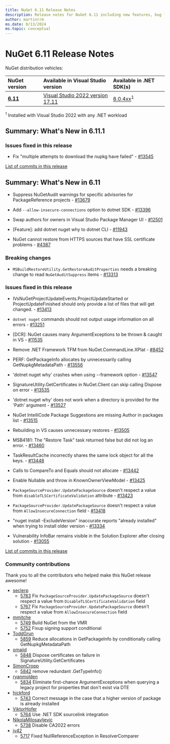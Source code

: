 ```yaml
---
title: NuGet 6.11 Release Notes
description: Release notes for NuGet 6.11 including new features, bug fixes, and DCRs.
author: martinrrm
ms.date: 8/13/2024
ms.topic: conceptual
---
```

# NuGet 6.11 Release Notes

NuGet distribution vehicles:

| NuGet version | Available in Visual Studio version | Available in .NET SDK(s) |
|:---|:---|:---|
| [**6.11**](https://nuget.org/downloads) | [Visual Studio 2022 version 17.11](https://visualstudio.microsoft.com/downloads/) | [8.0.4xx](https://dotnet.microsoft.com/download/dotnet/8.0)<sup>1</sup> |

<sup>1</sup> Installed with Visual Studio 2022 with any .NET workload

## Summary: What's New in 6.11.1

### Issues fixed in this release

* Fix "multiple attempts to download the nupkg have failed" - [#13545](https://github.com/NuGet/Home/issues/13545)

[List of commits in this release](https://github.com/NuGet/NuGet.Client/compare/6.11.0.122...6.11.1.2)

## Summary: What's New in 6.11

* Suppress NuGetAudit warnings for specific advisories for PackageReference projects - [#13679](https://github.com/NuGet/Home/issues/13679)

* Add `--allow-insecure-connections` option to dotnet SDK - [#13396](https://github.com/NuGet/Home/issues/13396)

* Swap authors for owners in Visual Studio Package Manager UI - [#12501](https://github.com/NuGet/Home/issues/12501)

* [Feature]: add dotnet nuget why to dotnet CLI - [#11943](https://github.com/NuGet/Home/issues/11943)

* NuGet cannot restore from HTTPS sources that have SSL certificate problems - [#4387](https://github.com/NuGet/Home/issues/4387)

### Breaking changes

* `MSBuildRestoreUtility.GetRestoreAuditProperties` needs a breaking change to read `NuGetAuditSuppress` items - [#13313](https://github.com/NuGet/Home/issues/13313)

### Issues fixed in this release

* IVsNuGetProjectUpdateEvents.ProjectUpdateStarted or ProjectUpdateFinished should only provide a list of files that will get changed. - [#13413](https://github.com/NuGet/Home/issues/13413)

* `dotnet nuget` commands should not output usage information on all errors - [#13251](https://github.com/NuGet/Home/issues/13251)

* [DCR]: NuGet causes many ArgumentExceptions to be thrown & caught in VS - [#11535](https://github.com/NuGet/Home/issues/11535)

* Remove .NET Framework TFM from NuGet.CommandLine.XPlat - [#8452](https://github.com/NuGet/Home/issues/8452)

* PERF: GetPackageInfo allocates by unnecessarily calling GetNupkgMetadataPath - [#13556](https://github.com/NuGet/Home/issues/13556)

* 'dotnet nuget why' crashes when using --framework option - [#13547](https://github.com/NuGet/Home/issues/13547)

* SignatureUtility.GetCertificates in NuGet.Client can skip calling Dispose on error - [#13535](https://github.com/NuGet/Home/issues/13535)

* 'dotnet nuget why' does not work when a directory is provided for the 'Path' argument - [#13527](https://github.com/NuGet/Home/issues/13527)

* NuGet IntelliCode Package Suggestions are missing Author in packages list - [#13515](https://github.com/NuGet/Home/issues/13515)

* Rebuilding in VS causes unnecessary restores - [#13505](https://github.com/NuGet/Home/issues/13505)

* MSB4181: The "Restore Task" task returned false but did not log an error. - [#13460](https://github.com/NuGet/Home/issues/13460)

* TaskResultCache incorrectly shares the same lock object for all the keys. - [#13448](https://github.com/NuGet/Home/issues/13448)

* Calls to CompareTo and Equals should not allocate - [#13442](https://github.com/NuGet/Home/issues/13442)

* Enable Nullable and throw in KnownOwnerViewModel - [#13425](https://github.com/NuGet/Home/issues/13425)

* `PackageSourceProvider.UpdatePackageSource` doesn't respect a value from `disableTLSCertificateValidation` attribute - [#13423](https://github.com/NuGet/Home/issues/13423)

* `PackageSourceProvider.UpdatePackageSource` doesn't respect a value from `AllowInsecureConnection` field - [#13418](https://github.com/NuGet/Home/issues/13418)

* "nuget install -ExcludeVersion" inaccurate reports "already installed" when trying to install older version - [#13334](https://github.com/NuGet/Home/issues/13334)

* Vulnerability InfoBar remains visible in the Solution Explorer after closing solution - [#13055](https://github.com/NuGet/Home/issues/13055)

[List of commits in this release](https://github.com/NuGet/NuGet.Client/compare/6.10.1.5...6.11.0.122)

### Community contributions

Thank you to all the contributors who helped make this NuGet release awesome!

* [seclerp](https://github.com/seclerp)
  * [5783](https://github.com/NuGet/NuGet.Client/pull/5783) Fix `PackageSourceProvider.UpdatePackageSource` doesn't respect a value from `DisableTLSCertificateValidation` field
  * [5767](https://github.com/NuGet/NuGet.Client/pull/5767) Fix `PackageSourceProvider.UpdatePackageSource` doesn't respect a value from `AllowInsecureConnection` field
* [mmitche](https://github.com/mmitche)
  * [5749](https://github.com/NuGet/NuGet.Client/pull/5749) Build NuGet from the VMR
  * [5752](https://github.com/NuGet/NuGet.Client/pull/5752) Fixup signing support conditional
* [ToddGrun](https://github.com/ToddGrun)
  * [5859](https://github.com/NuGet/NuGet.Client/pull/5859) Reduce allocations in GetPackageInfo by conditionally calling GetNupkgMetadataPath
* [omajid](https://github.com/omajid)
  * [5848](https://github.com/NuGet/NuGet.Client/pull/5848) Dispose certificates on failure in SignatureUtility.GetCertificates
* [SimonCropp](https://github.com/SimonCropp)
  * [5842](https://github.com/NuGet/NuGet.Client/pull/5842) remove redundant .GetTypeInfo()
* [ryanmolden](https://github.com/ryanmolden)
  * [5834](https://github.com/NuGet/NuGet.Client/pull/5834) Eliminate first-chance ArgumentExceptions when querying a legacy project for properties that don't exist via DTE
* [hickford](https://github.com/hickford)
  * [5743](https://github.com/NuGet/NuGet.Client/pull/5743) Correct message in the case that a higher version of package is already installed
* [ViktorHofer](https://github.com/ViktorHofer)
  * [5764](https://github.com/NuGet/NuGet.Client/pull/5764) Use .NET SDK sourcelink integration
* [NikolaMilosavljevic](https://github.com/NikolaMilosavljevic)
  * [5738](https://github.com/NuGet/NuGet.Client/pull/5738) Disable CA2022 errors
* [jv42](https://github.com/jv42)
  * [5717](https://github.com/NuGet/NuGet.Client/pull/5717) Fixed NullReferenceException in ResolverComparer
